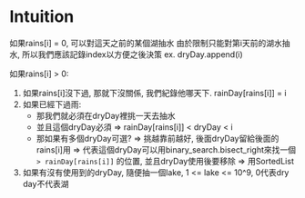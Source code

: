 # Intuition

如果rains[i] = 0, 可以對這天之前的某個湖抽水
由於限制只能對第i天前的湖水抽水, 所以我們應該記錄index以方便之後決策
ex. dryDay.append(i)

如果rains[i] > 0:
1. 如果rains[i]沒下過, 那就下沒關係, 我們紀錄他哪天下. rainDay[rains[i]] = i
2. 如果已經下過雨:
    - 那我們就必須在dryDay裡挑一天去抽水
    - 並且這個dryDay必須 => rainDay[rains[i]] < dryDay < i
    - 那如果有多個dryDay可選? => 挑越靠前越好, 後面dryDay留給後面的rains[i]用
    => 代表這個dryDay可以用binary_search.bisect_right來找一個 `> rainDay[rains[i]]` 的位置, 並且dryDay使用後要移除
    => 用SortedList
3. 如果有沒有使用到的dryDay, 隨便抽一個lake, 1 <= lake <= 10^9, 0代表dry day不代表湖